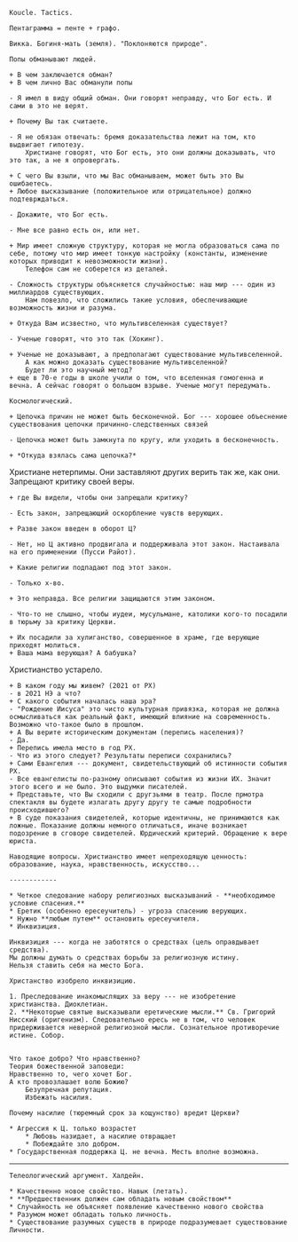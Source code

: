     Koucle. Tactics.

    Пентаграмма = пенте + графо.

    Викка. Богиня-мать (земля). "Поклоняются природе".

    Попы обманывают людей.

    + В чем заключается обман?
    + В чем лично Вас обманули попы

    - Я имел в виду общий обман. Они говорят неправду, что Бог есть. И сами в это не верят.

    + Почему Вы так считаете.

    - Я не обязан отвечать: бремя доказательства лежит на том, кто выдвигает гипотезу.
        Христиане говорят, что Бог есть, это они должны доказывать, что это так, а не я опровергать.
    
    + С чего Вы взыли, что мы Вас обманываем, может быть это Вы ошибаетесь. 
    + Любое высказывание (положительное или отрицательное) должно подтеврждаться. 

    - Докажите, что Бог есть.

    - Мне все равно есть он, или нет.

    + Мир имеет сложную структуру, которая не могла образоваться сама по себе, потому что мир имеет тонкую настройку (константы, изменение которых приводит к невозможности жизни).
        Телефон сам не соберется из деталей.

    - Сложность структуры объясняется случайностью: наш мир --- один из миллиардов существующих. 
        Нам повезло, что сложились такие условия, обеспечивающие возможность жизни и разума.

    + Откуда Вам исзвестно, что мультивселенная существует?

    - Ученые говорят, что это так (Хокинг).

    + Ученые не доказывают, а предполагают существование мультивселенной.
        А как можно доказать существование мультивселенной? 
        Будет ли это научный метод?
    + еще в 70-е годы в школе учили о том, что вселенная гомогенна и вечна. А сейчас говорят о большом взрыве. Ученые могут передумать.
    
    Космологический.

    + Цепочка причин не может быть бесконечной. Бог --- хорошее объеснение существования цепочки причинно-следственных связей

    - Цепочка может быть замкнута по кругу, или уходить в бесконечность.

    + *Откуда взялась сама цепочка?*


Христиане нетерпимы. Они заставляют других верить так же, как они. Запрещают критику своей веры.

    + где Вы видели, чтобы они запрещали критику?

    - Есть закон, запрещающий оскорбление чувств верующих.

    + Разве закон введен в оборот Ц?

    - Нет, но Ц активно продвигала и поддерживала этот закон. Настаивала на его применении (Пусси Райот).

    + Какие религии подпадают под этот закон.

    - Только х-во.

    + Это неправда. Все религии защищаются этим законом.

    - Что-то не слышно, чтобы иудеи, мусульмане, католики кого-то посадили в тюрьму за критику Церкви.

    + Их посадили за хулиганство, совершенное в храме, где верующие приходят молиться.
    + Ваша мама верующая? А бабушка? 

Христианство устарело.

    + В каком году мы живем? (2021 от РХ)
    - в 2021 НЭ а что?
    + С какого события началась наша эра?
    - "Рождение Иисуса" это чисто культурная привязка, которая не должна осмысливаться как реальный факт, имеющий влияние на современность. Возможно что-такое было в прошлом.
    + А Вы верите историческим документам (перепись населения)?
    - Да.
    + Перепись имела место в год РХ.
    - Что из этого следует? Результаты переписи сохранились?
    + Сами Евангелия --- документ, свидетельствующий об истинности события РХ.
    - Все евангелисты по-разному описывают события из жизни ИХ. Значит этого всего и не было. Это выдумки писателей.
    + Представьте, что Вы сходили с другзьями в театр. После прмотра спектакля вы будете излагать другу другу те самые подробности происходившего?
    + В суде показания свидетелей, которые идентичны, не принимаются как ложные. Показание должны немного отличаться, иначе возникает подозрение в сговоре свидетелей. Юрдический критерий. Обращение к вере юриста. 

    Наводящие вопросы. Христианство имеет непреходящую ценность: образование, наука, нравственность, искусство...

    ------------

    * Четкое следование набору религиозных высказываний - **необходимое условие спасения.**
    * Еретик (особенно ересеучитель) - угроза спасению верующих.
    * Нужно **любым путем** остановить ересеучителя.
    * Инквизиция.

    Инквизиция --- когда не заботятся о средствах (цель оправдывает средства).
    Мы должны думать о средствах борьбы за религиозную истину. 
    Нельзя ставить себя на место Бога.

    Христанство изобрело инквизицию.

    1. Преследование инакомыслящих за веру --- не изобретение христианства. Диоклетиан.
    2. **Некоторые святые высказывали еретические мысли.** Св. Григорий Нисский (оригенизм). Следовательно ересь не в том, что человек придерживается неверной религиозной мысли. Сознательное противоречие истине. Собор.


    Что такое добро? Что нравственно?
    Теория божественной заповеди:
    Нравственно то, чего хочет Бог.
    А кто провозлашает волю Божию?
        Безупречная репутация.
        Избежать насилия.

    Почему насилие (тюремный срок за кощунство) вредит Церкви?

    * Агрессия к Ц. только возрастет
        * Любовь назидает, а насилие отвращает
        * Побеждайте зло добром.
    * Государственная поддержка Ц. не вечна. Месть вполне возможна.

----


    Телеологический аргумент. Халдейн.

    * Качественно новое свойство. Навык (летать).
    * **Предшественник должен сам обладать новым свойством**
    * Случайность не объясняет появление качественно нового свойства
    * Разумом может обладать только личность.
    * Существование разумных существ в природе подразумевает существование Личности.



